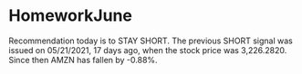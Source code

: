 # HomeworkJune




Recommendation today is to STAY SHORT. The previous SHORT signal was issued on 05/21/2021, 17 days ago, when the stock price was 3,226.2820. Since then AMZN has fallen by -0.88%.
